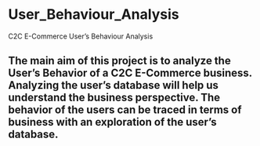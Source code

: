 # User_Behaviour_Analysis
C2C E-Commerce User’s Behaviour Analysis
## **The main aim of this project is to analyze the User’s Behavior of a C2C E-Commerce business. Analyzing the user’s database will help us understand the business perspective. The behavior of the users can be traced in terms of business with an exploration of the user’s database.**
